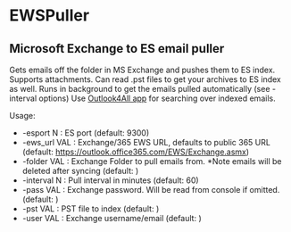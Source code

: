 # EWSPuller
<h2> Microsoft Exchange to ES email puller</h2>

Gets emails off the folder in MS Exchange and pushes them to ES index. Supports attachments.
Can read .pst files to get your archives to ES index as well. 
Runs in background to get the emails pulled automatically (see -interval options)
Use [Outlook4All app](https://github.com/dsoin/outlook4all) for searching over indexed emails.

Usage:
* -esport N    : ES port (default: 9300)
* -ews_url VAL : Exchange/365 EWS URL, defaults to public 365 URL (default:
                https://outlook.office365.com/EWS/Exchange.asmx)
* -folder VAL  : Exchange Folder to pull emails from. *Note emails will be
                deleted after syncing (default: )
* -interval N  : Pull interval in minutes (default: 60)
* -pass VAL    : Exchange password. Will be read from console if omitted.
                (default: )
* -pst VAL     : PST file to index (default: )
* -user VAL    : Exchange username/email (default: )
